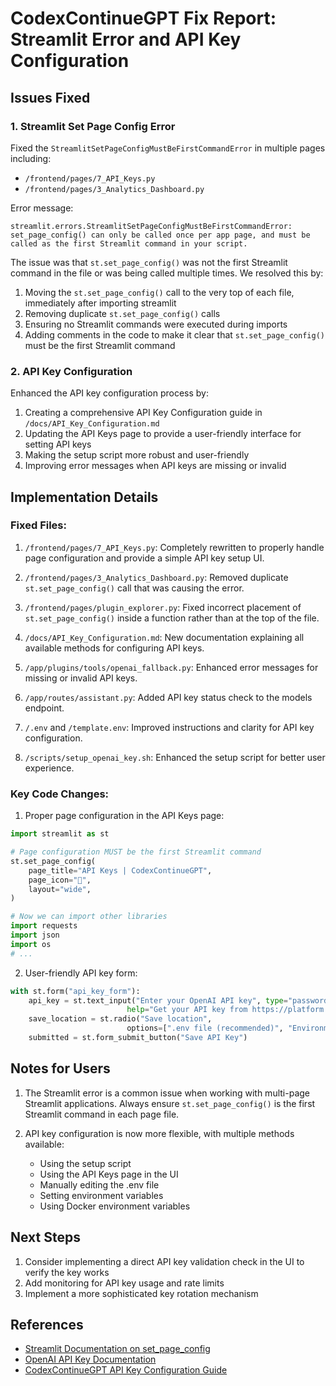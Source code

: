 # CodexContinueGPT Fix Report: Streamlit Error and API Key Configuration

## Issues Fixed

### 1. Streamlit Set Page Config Error

Fixed the `StreamlitSetPageConfigMustBeFirstCommandError` in multiple pages including:

- `/frontend/pages/7_API_Keys.py`
- `/frontend/pages/3_Analytics_Dashboard.py`

Error message:
```
streamlit.errors.StreamlitSetPageConfigMustBeFirstCommandError: set_page_config() can only be called once per app page, and must be called as the first Streamlit command in your script.
```

The issue was that `st.set_page_config()` was not the first Streamlit command in the file or was being called multiple times. We resolved this by:

1. Moving the `st.set_page_config()` call to the very top of each file, immediately after importing streamlit
2. Removing duplicate `st.set_page_config()` calls
3. Ensuring no Streamlit commands were executed during imports
4. Adding comments in the code to make it clear that `st.set_page_config()` must be the first Streamlit command

### 2. API Key Configuration

Enhanced the API key configuration process by:

1. Creating a comprehensive API Key Configuration guide in `/docs/API_Key_Configuration.md`
2. Updating the API Keys page to provide a user-friendly interface for setting API keys
3. Making the setup script more robust and user-friendly
4. Improving error messages when API keys are missing or invalid

## Implementation Details

### Fixed Files:

1. `/frontend/pages/7_API_Keys.py`: Completely rewritten to properly handle page configuration and provide a simple API key setup UI.
2. `/frontend/pages/3_Analytics_Dashboard.py`: Removed duplicate `st.set_page_config()` call that was causing the error.
3. `/frontend/pages/plugin_explorer.py`: Fixed incorrect placement of `st.set_page_config()` inside a function rather than at the top of the file.

2. `/docs/API_Key_Configuration.md`: New documentation explaining all available methods for configuring API keys.

3. `/app/plugins/tools/openai_fallback.py`: Enhanced error messages for missing or invalid API keys.

4. `/app/routes/assistant.py`: Added API key status check to the models endpoint.

5. `/.env` and `/template.env`: Improved instructions and clarity for API key configuration.

6. `/scripts/setup_openai_key.sh`: Enhanced the setup script for better user experience.

### Key Code Changes:

1. Proper page configuration in the API Keys page:
```python
import streamlit as st

# Page configuration MUST be the first Streamlit command
st.set_page_config(
    page_title="API Keys | CodexContinueGPT",
    page_icon="🔑",
    layout="wide",
)

# Now we can import other libraries
import requests
import json
import os
# ...
```

2. User-friendly API key form:
```python
with st.form("api_key_form"):
    api_key = st.text_input("Enter your OpenAI API key", type="password", 
                          help="Get your API key from https://platform.openai.com/account/api-keys")
    save_location = st.radio("Save location", 
                          options=[".env file (recommended)", "Environment variable", "Session only"])
    submitted = st.form_submit_button("Save API Key")
```

## Notes for Users

1. The Streamlit error is a common issue when working with multi-page Streamlit applications. Always ensure `st.set_page_config()` is the first Streamlit command in each page file.

2. API key configuration is now more flexible, with multiple methods available:
   - Using the setup script
   - Using the API Keys page in the UI
   - Manually editing the .env file
   - Setting environment variables
   - Using Docker environment variables

## Next Steps

1. Consider implementing a direct API key validation check in the UI to verify the key works
2. Add monitoring for API key usage and rate limits
3. Implement a more sophisticated key rotation mechanism

## References

- [Streamlit Documentation on set_page_config](https://docs.streamlit.io/library/api-reference/utilities/st.set_page_config)
- [OpenAI API Key Documentation](https://platform.openai.com/account/api-keys)
- [CodexContinueGPT API Key Configuration Guide](/docs/API_Key_Configuration.md)
